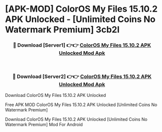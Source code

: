 # [APK-MOD] ColorOS My Files 15.10.2 APK Unlocked - [Unlimited Coins No Watermark Premium] 3cb2l



<div align="center">
<h3>🔴 Download [Server1] 👉👉 <a href="https://momento.my/?title=ColorOS_My_Files_15.10.2_APK_Unlocked">ColorOS My Files 15.10.2 APK Unlocked Mod Apk</a></h3><br>

<h3>🔴 Download [Server2] 👉👉 <a href="https://momento.my/?title=ColorOS_My_Files_15.10.2_APK_Unlocked">ColorOS My Files 15.10.2 APK Unlocked Mod Apk</a></h3>
</div>



Download ColorOS My Files 15.10.2 APK Unlocked 

Free APK MOD ColorOS My Files 15.10.2 APK Unlocked [Unlimited Coins No Watermark Premium]

Download ColorOS My Files 15.10.2 APK Unlocked [Unlimited Coins No Watermark Premium] Mod For Android
